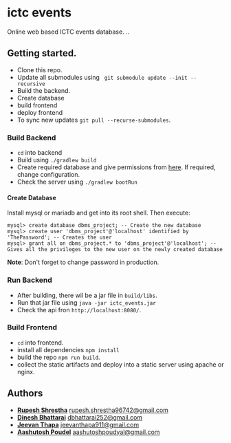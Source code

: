 # ictc events
Online web based ICTC events database.
..
## Getting started.
* Clone this repo.
* Update all submodules using ``` git submodule update --init --recursive```
* Build the backend.
* Create database 
* build frontend
* deploy frontend
* To sync new updates ``git pull --recurse-submodules``.

### Build Backend
* ``cd`` into backend
* Build using ``./gradlew build``
* Create required database and give permissions from [here](#create_database). If required, change configuration.
* Check the server using ``./gradlew bootRun``

#### Create Database
Install mysql or mariadb and get into its root shell. Then execute:
```mysql
mysql> create database dbms_project; -- Create the new database
mysql> create user 'dbms_project'@'localhost' identified by 'ThePassword'; -- Creates the user
mysql> grant all on dbms_project.* to 'dbms_project'@'localhost'; -- Gives all the privileges to the new user on the newly created database
```
**Note**: Don't forget to change password in production.

### Run Backend
* After building, there wil be a jar file in ``build/libs``.
* Run that jar file using ``java -jar ictc_events.jar``
* Check the api fron ``http://localhost:8080/``.

### Build Frontend
* ``cd`` into frontend.
* install all dependencies ``npm install``
* build the repo ``npm run build``.
* collect the static artifacts and deploy into a static server using apache or nginx.


## Authors
* **[Rupesh Shrestha](https://github.com/RUPESH1439)** <rupesh.shrestha96742@gmail.com>
* **[Dinesh Bhattarai](https://dbhattarai.info.np)** <dbhattarai252@gmail.com>
* **[Jeevan Thapa](https://github.com/JeevanThapa9111)** <jeevanthapa911@gmail.com>
* **[Aashutosh Poudel](https://github.com/atosh502)** <aashutoshpoudyal@gmail.com>
